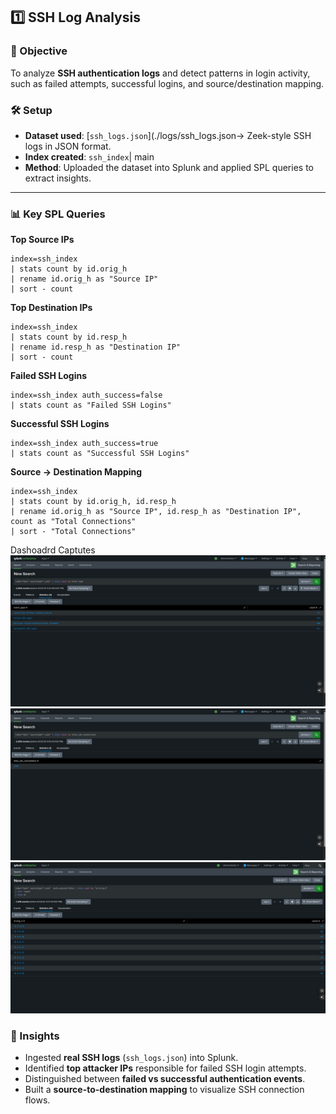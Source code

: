 ## 1️⃣ SSH Log Analysis

### 🎯 Objective

To analyze **SSH authentication logs** and detect patterns in login activity, such as failed attempts, successful logins, and source/destination mapping.



### 🛠️ Setup

* **Dataset used**: [`ssh_logs.json`](./logs/ssh_logs.json→ Zeek-style SSH logs in JSON format.
* **Index created**: `ssh_index`| main
* **Method**: Uploaded the dataset into Splunk and applied SPL queries to extract insights.

---

### 📊 Key SPL Queries

**Top Source IPs**

```spl
index=ssh_index
| stats count by id.orig_h
| rename id.orig_h as "Source IP"
| sort - count
```

**Top Destination IPs**

```spl
index=ssh_index
| stats count by id.resp_h
| rename id.resp_h as "Destination IP"
| sort - count
```

**Failed SSH Logins**

```spl
index=ssh_index auth_success=false
| stats count as "Failed SSH Logins"
```

**Successful SSH Logins**

```spl
index=ssh_index auth_success=true
| stats count as "Successful SSH Logins"
```

**Source → Destination Mapping**

```spl
index=ssh_index
| stats count by id.orig_h, id.resp_h
| rename id.orig_h as "Source IP", id.resp_h as "Destination IP", count as "Total Connections"
| sort - "Total Connections"
```

Dashoadrd Captutes
![Dashboard Screenshot](./Dashboard%20captures/image%20copy.png)
![Dashboard Screenshot](./Dashboard%20captures/image-1.png)
![Dashboard Screenshot](./Dashboard%20captures/image.png)


### 📌 Insights

* Ingested **real SSH logs** (`ssh_logs.json`) into Splunk.
* Identified **top attacker IPs** responsible for failed SSH login attempts.
* Distinguished between **failed vs successful authentication events**.
* Built a **source-to-destination mapping** to visualize SSH connection flows.
